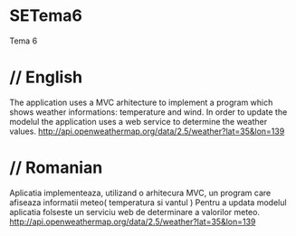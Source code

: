 SETema6
=======

Tema 6 

// English
=======
The application uses a MVC arhitecture to implement a program which shows weather informations: temperature and wind.
In order to update the modelul the application uses a web service to determine the weather values.
          http://api.openweathermap.org/data/2.5/weather?lat=35&lon=139
          
// Romanian
=======
Aplicatia implementeaza, utilizand o arhitecura MVC, un program care afiseaza informatii meteo( temperatura si vantul )
Pentru a updata modelul aplicatia folseste un serviciu web de determinare a valorilor meteo.
         http://api.openweathermap.org/data/2.5/weather?lat=35&lon=139

